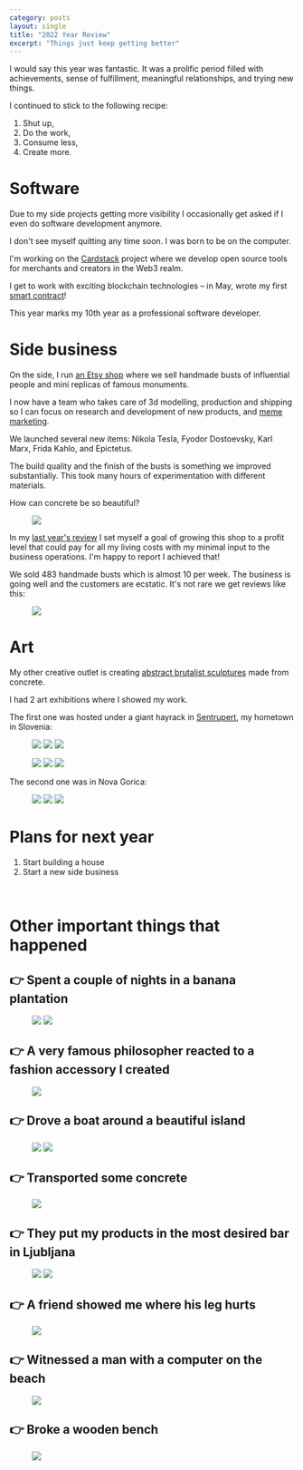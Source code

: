 ```yaml
---
category: posts
layout: single
title: "2022 Year Review"
excerpt: "Things just keep getting better"
---
```


I would say this year was fantastic. It was a prolific period filled with achievements, sense of fulfillment, meaningful relationships, and trying new things.

I continued to stick to the following recipe:

1. Shut up,
2. Do the work,
3. Consume less,
4. Create more.

# Software

Due to my side projects getting more visibility I occasionally get asked if I even do software development anymore.

I don't see myself quitting any time soon. I was born to be on the computer.

I'm working on the [Cardstack](https://cardstack.com/) project where we develop open source tools for merchants and creators in the Web3 realm.

I get to work with exciting blockchain technologies – in May, wrote my first [smart contract](https://github.com/cardstack/card-pay-protocol/commit/919c078ef38e43fa54c3eb3a9ba3ceb773cd2466)!

This year marks my 10th year as a professional software developer.

# Side business

On the side, I run [an Etsy shop](https://www.etsy.com/shop/jurgenstudio) where we sell handmade busts of influential people and mini replicas of famous monuments.

I now have a team who takes care of 3d modelling, production and shipping so I can focus on research and development of new products, and [meme marketing](https://twitter.com/matixmatix/status/1601145166609362944).

We launched several new items: Nikola Tesla, Fyodor Dostoevsky, Karl Marx, Frida Kahlo, and Epictetus.

The build quality and the finish of the busts is something we improved substantially. This took many hours of experimentation with different materials.

How can concrete be so beautiful?

<figure class="half">
  <a href="/images/2022-review-post/seneca.jpg"><img src="/images/2022-review-post/seneca.jpg"></a>
</figure>

In my [last year's review](https://jurgen.si/posts/2021-year-review/) I set myself a goal of growing this shop to a profit level that could pay for all my living costs with my minimal input to the business operations. I'm happy to report I achieved that!

We sold 483 handmade busts which is almost 10 per week. The business is going well and the customers are ecstatic. It's not rare we get reviews like this:

<figure class="">
  <a href="/images/2022-review-post/IMG_8878.jpg"><img src="/images/2022-review-post/IMG_8878.jpg"></a>
</figure>

# Art

My other creative outlet is creating [abstract brutalist sculptures](https://www.instagram.com/jurgenwerk/) made from concrete.

I had 2 art exhibitions where I showed my work.

The first one was hosted under a giant hayrack in [Sentrupert](https://sentrupert.si/), my hometown in Slovenia:

<figure class="third">
  <a href="/images/2022-review-post/razstava-jurglic-sentrupert-5.jpeg"><img src="/images/2022-review-post/razstava-jurglic-sentrupert-5.jpeg"></a>
  <a href="/images/2022-review-post/razstava-jurglic-sentrupert-4.jpeg"><img src="/images/2022-review-post/razstava-jurglic-sentrupert-4.jpeg"></a>
  <a href="/images/2022-review-post/razstava-jurglic-sentrupert-9.jpeg"><img src="/images/2022-review-post/razstava-jurglic-sentrupert-9.jpeg"></a>
</figure>

<figure class="third">
  <a href="/images/2022-review-post/razstava-jurglic-sentrupert.jpeg"><img src="/images/2022-review-post/razstava-jurglic-sentrupert.jpeg"></a>
  <a href="/images/2022-review-post/razstava-jurglic-sentrupert-12.jpeg"><img src="/images/2022-review-post/razstava-jurglic-sentrupert-12.jpeg"></a>
  <a href="/images/2022-review-post/razstava-jurglic-sentrupert-13.jpeg"><img src="/images/2022-review-post/razstava-jurglic-sentrupert-13.jpeg"></a>
</figure>

The second one was in Nova Gorica:

<figure class="third">
  <a href="/images/2022-review-post/razstava-jurglic-nova-gorica-4.jpeg"><img src="/images/2022-review-post/razstava-jurglic-nova-gorica-4.jpeg"></a>
  <a href="/images/2022-review-post/razstava-jurglic-nova-gorica-3.jpeg"><img src="/images/2022-review-post/razstava-jurglic-nova-gorica-3.jpeg"></a>
  <a href="/images/2022-review-post/razstava-jurglic-nova-gorica.jpeg"><img src="/images/2022-review-post/razstava-jurglic-nova-gorica.jpeg"></a>
</figure>

# Plans for next year

1. Start building a house
2. Start a new side business

<br/>

# Other important things that happened

## 👉 Spent a couple of nights in a banana plantation

<figure class="half">
  <a href="/images/2022-review-post/plantaza-1.jpeg"><img src="/images/2022-review-post/plantaza-1.jpeg"></a>
  <a href="/images/2022-review-post/plantaza-2.jpeg"><img src="/images/2022-review-post/plantaza-2.jpeg"></a>
</figure>

## 👉 A very famous philosopher reacted to a fashion accessory I created

<figure class="half">
  <a href="/images/2022-review-post/slavoj-zizek-reaction.JPG"><img src="/images/2022-review-post/slavoj-zizek-reaction.JPG"></a>
</figure>

## 👉 Drove a boat around a beautiful island

<figure class="half">
  <a href="/images/2022-review-post/matic-jurglic-boat-2.JPG"><img src="/images/2022-review-post/matic-jurglic-boat-2.JPG"></a>
  <a href="/images/2022-review-post/matic-jurglic-boat.JPG"><img src="/images/2022-review-post/matic-jurglic-boat.JPG"></a>
</figure>

## 👉 Transported some concrete

<figure class="half">
  <a href="/images/2022-review-post/jurglic-beton-kombi.jpg"><img src="/images/2022-review-post/jurglic-beton-kombi.jpg"></a>
</figure>

## 👉 They put my products in the most desired bar in Ljubljana

<figure class="half">
  <a href="/images/2022-review-post/kipci1.jpg"><img src="/images/2022-review-post/kipci1.jpg"></a>
  <a href="/images/2022-review-post/kipci2.jpg"><img src="/images/2022-review-post/kipci2.jpg"></a>
</figure>

## 👉 A friend showed me where his leg hurts

<figure class="half">
  <a href="/images/2022-review-post/random2.JPG"><img src="/images/2022-review-post/random2.JPG"></a>
</figure>

## 👉 Witnessed a man with a computer on the beach

<figure class="half">
  <a href="/images/2022-review-post/man-beach.jpg"><img src="/images/2022-review-post/man-beach.jpg"></a>
</figure>

## 👉 Broke a wooden bench

<figure class="half">
  <a href="/images/2022-review-post/broke-bench.jpg"><img src="/images/2022-review-post/broke-bench.jpg"></a>
</figure>
